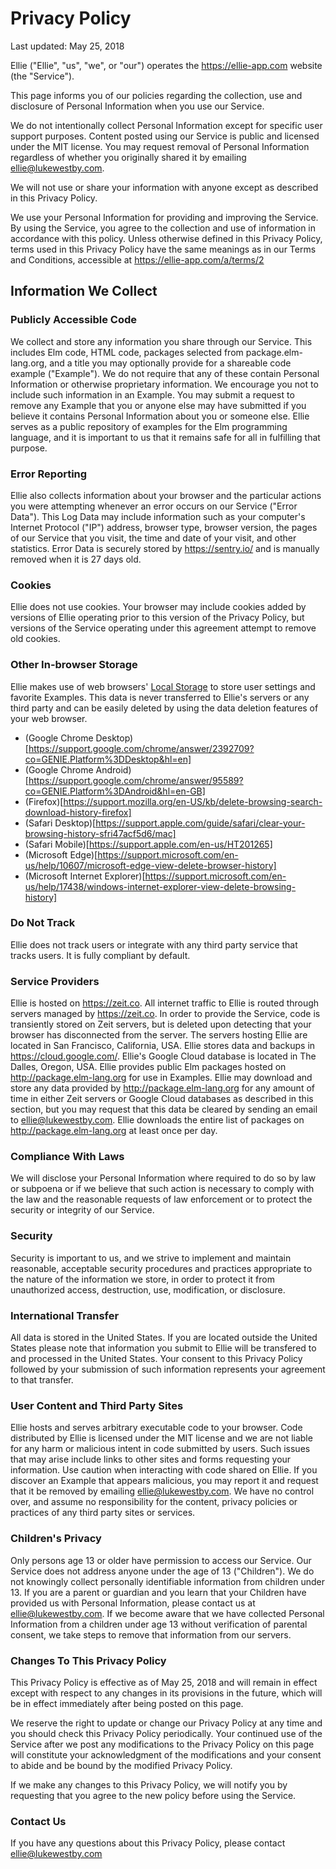 # Privacy Policy

Last updated: May 25, 2018

Ellie ("Ellie", "us", "we", or "our") operates the https://ellie-app.com website (the "Service").

This page informs you of our policies regarding the collection, use and disclosure of Personal Information when you use our Service.

We do not intentionally collect Personal Information except for specific user support purposes. Content posted using our Service is public and licensed under the MIT license.
You may request removal of Personal Information regardless of whether you originally shared it by emailing ellie@lukewestby.com.

We will not use or share your information with anyone except as described in this Privacy Policy.

We use your Personal Information for providing and improving the Service. By using the Service, you agree to the collection and use of information in accordance with this policy. Unless otherwise defined in this Privacy Policy, terms used in this Privacy Policy have the same meanings as in our Terms and Conditions, accessible at https://ellie-app.com/a/terms/2

## Information We Collect

### Publicly Accessible Code

We collect and store any information you share through our Service. This includes Elm code, HTML code, packages selected from package.elm-lang.org, and a title you may optionally
provide for a shareable code example ("Example"). We do not require that any of these contain Personal Information or otherwise proprietary information. We encourage you not
to include such information in an Example. You may submit a request to remove any Example that you or anyone else may have submitted if you believe it contains Personal Information
about you or someone else. Ellie serves as a public repository of examples for the Elm programming language, and it is important to us that it remains safe for all in fulfilling
that purpose.

### Error Reporting

Ellie also collects information about your browser and the particular actions you were attempting whenever an error occurs on our Service ("Error Data").
This Log Data may include information such as your computer's Internet Protocol ("IP") address, browser type, browser version, the pages of our Service that you visit,
the time and date of your visit, and other statistics. Error Data is securely stored by https://sentry.io/ and is manually
removed when it is 27 days old.

### Cookies

Ellie does not use cookies. Your browser may include cookies added by versions of Ellie operating prior to this version of the Privacy Policy, but versions of the
Service operating under this agreement attempt to remove old cookies.

### Other In-browser Storage

Ellie makes use of web browsers' [Local Storage](https://developer.mozilla.org/en-US/docs/Web/API/Storage/LocalStorage) to store user settings and favorite Examples. This data
is never transferred to Ellie's servers or any third party and can be easily deleted by using the data deletion features of your web browser.

- (Google Chrome Desktop)[https://support.google.com/chrome/answer/2392709?co=GENIE.Platform%3DDesktop&hl=en]
- (Google Chrome Android)[https://support.google.com/chrome/answer/95589?co=GENIE.Platform%3DAndroid&hl=en-GB]
- (Firefox)[https://support.mozilla.org/en-US/kb/delete-browsing-search-download-history-firefox]
- (Safari Desktop)[https://support.apple.com/guide/safari/clear-your-browsing-history-sfri47acf5d6/mac]
- (Safari Mobile)[https://support.apple.com/en-us/HT201265]
- (Microsoft Edge)[https://support.microsoft.com/en-us/help/10607/microsoft-edge-view-delete-browser-history]
- (Microsoft Internet Explorer)[https://support.microsoft.com/en-us/help/17438/windows-internet-explorer-view-delete-browsing-history]

### Do Not Track

Ellie does not track users or integrate with any third party service that tracks users. It is fully compliant by default.

### Service Providers

Ellie is hosted on https://zeit.co. All internet traffic to Ellie is routed through servers managed by https://zeit.co. In order to provide the Service,
code is transiently stored on Zeit servers, but is deleted upon detecting that your browser has disconnected from the server. The servers hosting Ellie are located in San Francisco, 
California, USA. Ellie stores data and backups in https://cloud.google.com/. Ellie's Google Cloud database is located in The Dalles, Oregon, USA. Ellie provides
public Elm packages hosted on http://package.elm-lang.org for use in Examples. Ellie may download and store any data provided by http://package.elm-lang.org for any
amount of time in either Zeit servers or Google Cloud databases as described in this section, but you may request that this data be cleared by sending an email to
ellie@lukewestby.com. Ellie downloads the entire list of packages on http://package.elm-lang.org at least once per day.

### Compliance With Laws

We will disclose your Personal Information where required to do so by law or subpoena or if we believe that such action is necessary to comply with the law and the reasonable requests of law enforcement or to protect the security or integrity of our Service.

### Security

Security is important to us, and we strive to implement and maintain reasonable, acceptable security procedures and practices appropriate to the nature of the information we store, in order to protect it from unauthorized access, destruction, use, modification, or disclosure.

### International Transfer

All data is stored in the United States. If you are located outside the United States please note that information you submit to Ellie will be transfered to 
and processed in the United States. Your consent to this Privacy Policy followed by your submission of such information represents your agreement to that transfer.

### User Content and Third Party Sites

Ellie hosts and serves arbitrary executable code to your browser. Code distributed by Ellie is licensed under the MIT license and we are not liable for any harm or malicious intent
in code submitted by users. Such issues that may arise include links to other sites and forms requesting your information. Use caution when interacting with code shared on Ellie.
If you discover an Example that appears malicious, you may report it and request that it be removed by emailing ellie@lukewestby.com. We have no control over, and assume no 
responsibility for the content, privacy policies or practices of any third party sites or services.

### Children's Privacy

Only persons age 13 or older have permission to access our Service. Our Service does not address anyone under the age of 13 ("Children"). We do not knowingly collect personally 
identifiable information from children under 13. If you are a parent or guardian and you learn that your Children have provided us with Personal Information, please contact us at 
ellie@lukewestby.com. If we become aware that we have collected Personal Information from a children under age 13 without verification of parental consent, we take steps to remove that information from our servers.

### Changes To This Privacy Policy

This Privacy Policy is effective as of May 25, 2018 and will remain in effect except with respect to any changes in its provisions in the future, which will be in effect immediately after being posted on this page.

We reserve the right to update or change our Privacy Policy at any time and you should check this Privacy Policy periodically. Your continued use of the Service after we post any modifications to the Privacy Policy on this page will constitute your acknowledgment of the modifications and your consent to abide and be bound by the modified Privacy Policy.

If we make any changes to this Privacy Policy, we will notify you by requesting that you agree to the new policy before using the Service.

### Contact Us

If you have any questions about this Privacy Policy, please contact ellie@lukewestby.com
